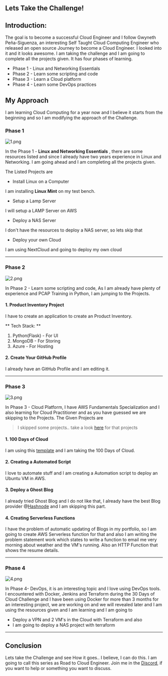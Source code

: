 ## Lets Take the Challenge!

## Introduction:
The goal is to become a successful Cloud Engineer and  I follow Gwyneth Peña-Siguenza, an interesting Self Taught Cloud Computing Engineer who released an open source Journey to become a Cloud Engineer. I looked into it and it looks awesome. I am taking the challenge and I am going to complete all the projects given. It has four phases of learning.

- Phase 1 - Linux and Networking Essentials
- Phase 2 - Learn some scripting and code
- Phase 3 - Learn a Cloud platform
- Phase 4 - Learn some DevOps practices

## My Approach

I am learning Cloud Computing for a year now and I believe it starts from the beginning and so I am modifying the approach of the Challenge.

### Phase 1

![1.png](https://cdn.hashnode.com/res/hashnode/image/upload/v1627288063573/UHeoVejxE.png)

In the Phase 1 - **Linux and Networking Essentials** , there are some resources listed and since I already have two years experience in Linux and Networking. I am going ahead and I am completing all the projects given.

The Listed Projects are 

- Install Linux on a Computer

I am installing **Linux Mint** on my test bench.

- Setup a Lamp Server

I will setup a LAMP Server on AWS

- Deploy a NAS Server

I don't have the resources to deploy a NAS server, so lets skip that

- Deploy your own Cloud

I am using NextCloud and going to deploy my own cloud

---

### Phase 2

![2.png](https://cdn.hashnode.com/res/hashnode/image/upload/v1627288176259/uGy7FFrrW.png)

In Phase 2 - Learn some scripting and code, As I am already have plenty of experience and PCAP Training in Python, I am jumping to the Projects. 

#### 1. Product Inventory Project

I have to create an application to create an Product Inventory.

** Tech Stack: **
1. Python(Flask) - For UI
2. MongoDB - For Storing
3. Azure - For Hosting

#### 2. Create Your GitHub Profile 
I already have an GitHub Profile and I am editing it.

---

### Phase 3 

![3.png](https://cdn.hashnode.com/res/hashnode/image/upload/v1627288547762/7VlfrPj8-.png)

In Phase 3 - Cloud Platform, I have AWS Fundamentals Specialization and I also learning for Cloud Practitioner and as you have guessed we are skipping to the Projects. The Given Projects are

> I skipped some projects.. take a look [here](https://github.com/madebygps/self-taught-guide-to-cloud-computing/blob/main/phase3/README.md) for that projects

#### 1. 100 Days of Cloud

I am using this [template](https://github.com/100DaysOfCloud/100DaysOfCloud) and I am taking the 100 Days of Cloud.

#### 2. Creating a Automated Script

I love to automate stuff and I am creating a Automation script to deploy an Ubuntu VM in AWS.

#### 3. Deploy a Ghost Blog

I already tried Ghost Blog and I do not like that, I already have the best Blog provider @[Hashnode](@hashnode) and I am skipping this part.

#### 4. Creating Serverless Functions

I have the problem of automatic updating of Blogs in my portfolio, so I am going to create AWS Serverless function for that and also I am writing the problem statement work which states to write a function to email me very morning about weather and the VM's running. Also an HTTP Function that shows the resume details.

---

### Phase 4


![4.png](https://cdn.hashnode.com/res/hashnode/image/upload/v1627288675437/9HviMIYjF.png)

In Phase 4- DevOps, it is an interesting topic and I love using DevOps tools. I encountered with Docker, Jenkins and Terraform during the 30 Days of Cloud Challenge and I have been using Docker for more than 3 months for an interesting project, we are working on and we will revealed later and I am using the resources given and I am learning and I am going to 

- Deploy a VPN and 2 VM's in the Cloud with Terraform and also
- I am going to deploy a NAS project with terraform

---

## Conclusion

Lets take the Challenge and see How it goes.. I believe, I can do this. I am going to call this series as Road to Cloud Engineer. Join me in the [Discord](https://discord.gg/qZbxkqDfsP), if you want to help or something you want to discuss.